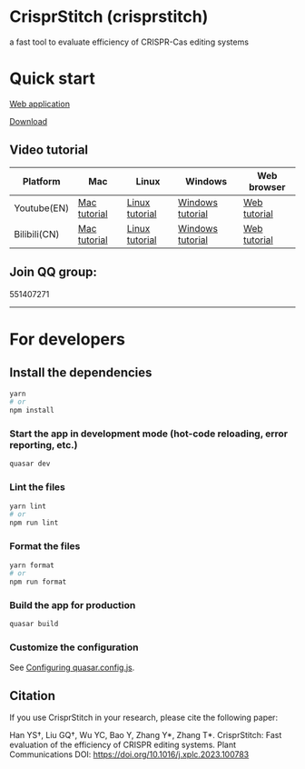 # CrisprStitch (crisprstitch)

a fast tool to evaluate efficiency of CRISPR-Cas editing systems

# Quick start

[Web application](https://bioinfor.yzu.edu.cn/crisprstitch/)

[Download](https://github.com/zhangtaolab/CrisprStitch/releases)

## Video tutorial

| Platform     | Mac                                                                                  | Linux                                                                                  | Windows                                                                                  | Web browser                                                                          |
| ------------ | ------------------------------------------------------------------------------------ | -------------------------------------------------------------------------------------- | ---------------------------------------------------------------------------------------- | ------------------------------------------------------------------------------------ |
| Youtube(EN)  | [Mac tutorial](https://www.youtube.com/watch?v=2jLxRPMbhmQ&ab_channel=ZhangtaoLabTV) | [Linux tutorial](https://www.youtube.com/watch?v=qG92v8uyxRY&ab_channel=ZhangtaoLabTV) | [Windows tutorial](https://www.youtube.com/watch?v=GVN3B2cEAJo&ab_channel=ZhangtaoLabTV) | [Web tutorial](https://www.youtube.com/watch?v=zYwU-0t54wg&ab_channel=ZhangtaoLabTV) |
| Bilibili(CN) | [Mac tutorial](https://www.bilibili.com/video/BV13m4y1g7XE/)                         | [Linux tutorial](https://www.bilibili.com/video/BV1hC4y1V7LP/)                         | [Windows tutorial](https://www.bilibili.com/video/BV1tw411r7i8/)                         | [Web tutorial](https://www.bilibili.com/video/BV1LN411b7Sa)                          |

## Join QQ group:

551407271

---

# For developers

## Install the dependencies

```bash
yarn
# or
npm install
```

### Start the app in development mode (hot-code reloading, error reporting, etc.)

```bash
quasar dev
```

### Lint the files

```bash
yarn lint
# or
npm run lint
```

### Format the files

```bash
yarn format
# or
npm run format
```

### Build the app for production

```bash
quasar build
```

### Customize the configuration

See [Configuring quasar.config.js](https://v2.quasar.dev/quasar-cli-vite/quasar-config-js).

## Citation

If you use CrisprStitch in your research, please cite the following paper:

Han YS†, Liu GQ†, Wu YC, Bao Y, Zhang Y*, Zhang T*. CrisprStitch: Fast evaluation of the efficiency of CRISPR editing systems. Plant Communications DOI: https://doi.org/10.1016/j.xplc.2023.100783
